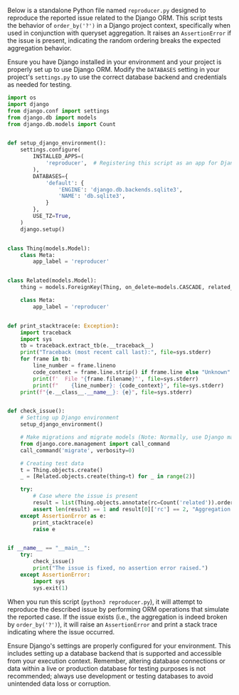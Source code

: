 Below is a standalone Python file named `reproducer.py` designed to reproduce the reported issue related to the Django ORM. This script tests the behavior of `order_by('?')` in a Django project context, specifically when used in conjunction with queryset aggregation. It raises an `AssertionError` if the issue is present, indicating the random ordering breaks the expected aggregation behavior. 

Ensure you have Django installed in your environment and your project is properly set up to use Django ORM. Modify the `DATABASES` setting in your project's `settings.py` to use the correct database backend and credentials as needed for testing.

```python
import os
import django
from django.conf import settings
from django.db import models
from django.db.models import Count


def setup_django_environment():
    settings.configure(
        INSTALLED_APPS=(
            'reproducer',  # Registering this script as an app for Django to recognize the models
        ),
        DATABASES={
            'default': {
                'ENGINE': 'django.db.backends.sqlite3',
                'NAME': 'db.sqlite3',
            }
        },
        USE_TZ=True,
    )
    django.setup()


class Thing(models.Model):
    class Meta:
        app_label = 'reproducer'


class Related(models.Model):
    thing = models.ForeignKey(Thing, on_delete=models.CASCADE, related_name='related')

    class Meta:
        app_label = 'reproducer'


def print_stacktrace(e: Exception):
    import traceback
    import sys
    tb = traceback.extract_tb(e.__traceback__)
    print("Traceback (most recent call last):", file=sys.stderr)
    for frame in tb:
        line_number = frame.lineno
        code_context = frame.line.strip() if frame.line else "Unknown"
        print(f'  File "{frame.filename}"', file=sys.stderr)
        print(f"    {line_number}: {code_context}", file=sys.stderr)
    print(f"{e.__class__.__name__}: {e}", file=sys.stderr)


def check_issue():
    # Setting up Django environment
    setup_django_environment()

    # Make migrations and migrate models (Note: Normally, use Django management commands instead)
    from django.core.management import call_command
    call_command('migrate', verbosity=0)

    # Creating test data
    t = Thing.objects.create()
    _ = [Related.objects.create(thing=t) for _ in range(2)]

    try:
        # Case where the issue is present
        result = list(Thing.objects.annotate(rc=Count('related')).order_by('?').values('id', 'rc'))
        assert len(result) == 1 and result[0]['rc'] == 2, "Aggregation is broken by order_by('?')"
    except AssertionError as e:
        print_stacktrace(e)
        raise e


if __name__ == "__main__":
    try:
        check_issue()
        print("The issue is fixed, no assertion error raised.")
    except AssertionError:
        import sys
        sys.exit(1)
```

When you run this script (`python3 reproducer.py`), it will attempt to reproduce the described issue by performing ORM operations that simulate the reported case. If the issue exists (i.e., the aggregation is indeed broken by `order_by('?')`), it will raise an `AssertionError` and print a stack trace indicating where the issue occurred. 

Ensure Django's settings are properly configured for your environment. This includes setting up a database backend that is supported and accessible from your execution context. Remember, altering database connections or data within a live or production database for testing purposes is not recommended; always use development or testing databases to avoid unintended data loss or corruption.